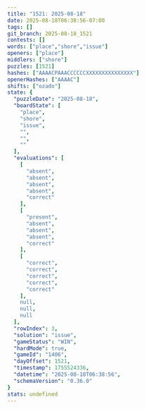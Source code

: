 ```yaml
---
title: "1521: 2025-08-18"
date: 2025-08-18T06:38:56-07:00
tags: []
git_branch: 2025-08-18_1521
contests: []
words: ["place","shore","issue"]
openers: ["place"]
middlers: ["shore"]
puzzles: [1521]
hashes: ["AAAACPAAACCCCCCXXXXXXXXXXXXXXX"]
openerHashes: ["AAAAC"]
shifts: ["ozado"]
state: {
  "puzzleDate": "2025-08-18",
  "boardState": [
    "place",
    "shore",
    "issue",
    "",
    "",
    ""
  ],
  "evaluations": [
    [
      "absent",
      "absent",
      "absent",
      "absent",
      "correct"
    ],
    [
      "present",
      "absent",
      "absent",
      "absent",
      "correct"
    ],
    [
      "correct",
      "correct",
      "correct",
      "correct",
      "correct"
    ],
    null,
    null,
    null
  ],
  "rowIndex": 3,
  "solution": "issue",
  "gameStatus": "WIN",
  "hardMode": true,
  "gameId": "1406",
  "dayOffset": 1521,
  "timestamp": 1755524336,
  "datetime": "2025-08-18T06:38:56",
  "schemaVersion": "0.36.0"
}
stats: undefined
---
```

<!-- more -->
